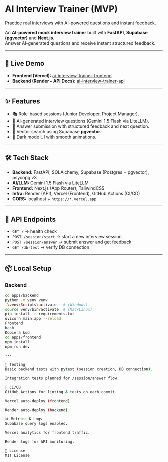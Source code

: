 # AI Interview Trainer (MVP)

Practice real interviews with AI-powered questions and instant feedback.  

An **AI-powered mock interview trainer** built with **FastAPI**, **Supabase (pgvector)** and **Next.js**.  
Answer AI-generated questions and receive instant structured feedback.

---

## 🚀 Live Demo
- **Frontend (Vercel):** [ai-interview-trainer-frontend](https://ai-interview-trainer-frontend-f1gt19unm.vercel.app)  
- **Backend (Render – API Docs):** [ai-interview-trainer-api](https://ai-interview-trainer-api.onrender.com/docs)

---

## ✨ Features
- 🎭 Role-based sessions (Junior Developer, Project Manager).  
- 🤖 AI-generated interview questions (Gemini 1.5 Flash via LiteLLM).  
- 📝 Answer submission with structured feedback and next question.  
- 🔎 Vector search using Supabase **pgvector**.  
- 🌙 Dark mode UI with smooth animations.  

---

## 🛠️ Tech Stack
- **Backend:** FastAPI, SQLAlchemy, Supabase (Postgres + pgvector), psycopg v3  
- **AI/LLM:** Gemini 1.5 Flash via LiteLLM  
- **Frontend:** Next.js (App Router), TailwindCSS  
- **Infra:** Render (API), Vercel (Frontend), GitHub Actions (CI/CD)  
- **CORS:** localhost + `https://*.vercel.app`  

---

## 🔌 API Endpoints
- `GET /` → health check  
- `POST /session/start` → start a new interview session  
- `POST /session/answer` → submit answer and get feedback  
- `GET /db-test` → verify DB connection  

---

## 📦 Local Setup

### Backend
```bash
cd apps/backend
python -m venv venv
.\venv\Scripts\activate   # (Windows)
source venv/bin/activate  # (Mac/Linux)
pip install -r requirements.txt
uvicorn main:app --reload
Frontend
bash
Kopiera kod
cd apps/frontend
npm install
npm run dev

---

🧪 Testing
Basic backend tests with pytest (session creation, DB connection).

Integration tests planned for /session/answer flow.

🔄 CI/CD
GitHub Actions for linting & tests on each commit.

Vercel auto-deploy (frontend).

Render auto-deploy (backend).

📊 Metrics & Logs
Supabase query logs enabled.

Vercel analytics for frontend traffic.

Render logs for API monitoring.

📜 License
MIT License

